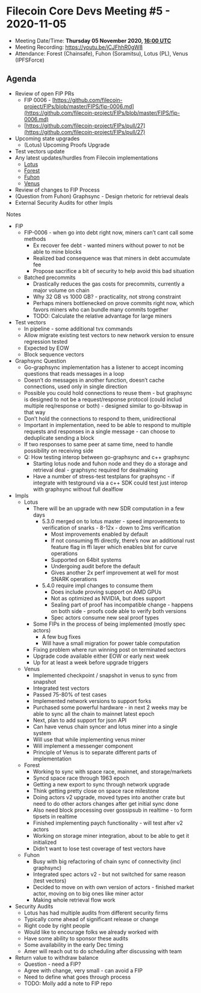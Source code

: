 # Filecoin Core Devs Meeting #5 - 2020-11-05

- Meeting Date/Time: **Thursday 05 November 2020, [16:00 UTC](https://savvytime.com/converter/utc-to-germany-berlin-united-kingdom-london-ny-new-york-city-ca-san-francisco-china-shanghai-japan-tokyo-australia-sydney/16-00)**
- Meeting Recording: https://youtu.be/jCJFhhR0gW8
- Attendance: Forest (Chainsafe), Fuhon (Soramitsu), Lotus (PL),  Venus (IPFSForce)

## Agenda

*   Review of open FIP PRs
    *   FIP 0006 - [https://github.com/filecoin-project/FIPs/blob/master/FIPS/fip-0006.md](https://github.com/filecoin-project/FIPs/blob/master/FIPS/fip-0006.md) 
    *   [https://github.com/filecoin-project/FIPs/pull/27](https://github.com/filecoin-project/FIPs/pull/27) 
*   Upcoming state upgrades
    *   (Lotus) Upcoming Proofs Upgrade
*   Test vectors update
*   Any latest updates/hurdles from Filecoin implementations
    *   [Lotus](https://github.com/filecoin-project/lotus)
    *   [Forest](https://github.com/ChainSafe/forest)
    *   [Fuhon](https://github.com/filecoin-project/cpp-filecoin)
    *   [Venus](https://github.com/filecoin-project/go-filecoin)
*   Review of changes to FIP Process
*   (Question from Fuhon) Graphsync - Design rhetoric for retrieval deals
*   External Security Audits for other Impls

Notes


*   FIP
    *   FIP-0006 - when go into debt right now, miners can’t cant call some methods
        *   Ex recover fee debt - wanted miners without power to not be able to mine blocks
        *   Realized bad consequence was that miners in debt accumulate fee
        *   Propose sacrifice a bit of security to help avoid this bad situation
    *   Batched precommits
        *   Drastically reduces the gas costs for precommits, currently a major volume on chain
        *   Why 32 GB vs 1000 GB? - practicality, not strong constraint
        *   Perhaps miners bottlenecked on prove commits right now, which favors miners who can bundle many commits together
        *   TODO: Calculate the relative advantage for large miners
*   Test vectors
    *   In pipeline - some additional tvx commands
    *   Allow migrate existing test vectors to new network version to ensure regression tested
    *   Expected by EOW
    *   Block sequence vectors
*   Graphsync Question
    *   Go-graphsync implementation has a listener to accept incoming questions that reads messages in a loop
    *   Doesn’t do messages in another function, doesn’t cache connections, used only in single direction
    *   Possible you could hold connections to reuse them - but graphsync is designed to not be a request/response protocol (could includ multiple req/response or both) - designed similar to go-bitswap in that way
    *   Don’t hold the connections to respond to them, unidirectional
    *   Important in implementation, need to be able to respond to multiple requests and responses in a single message - can choose to deduplicate sending a block
    *   If two responses to same peer at same time, need to handle possibility on receiving side
    *   Q: How testing interop between go-graphsync and c++ graphsync
        *   Starting lotus node and fuhon node and they do a storage and retrieval deal - graphsync required for dealmaking
        *   Have a number of stress-test testplans for graphsync - if integrate with testground via a c++ SDK could test just interop with graphsync without full dealflow
*   Impls
    *   Lotus
        *   There will be an upgrade with new SDR computation in a few days
            *   5.3.0 merged on to lotus master - speed improvements to verification of snarks - 8-12x - down to 2ms verification
                *   Most improvements enabled by default
                *   If not consuming ffi directly, there’s now an additional rust feature flag in ffi layer which enables blst for curve operations
                *   Supported on 64bit systems
                *   Undergoing audit before the default
                *   Gives another 2x perf improvement at well for most SNARK operations
            *   5.4.0 require impl changes to consume them
                *   Does include proving support on AMD GPUs
                *   Not as optimized as NVIDIA, but does support
                *   Sealing part of proof has incompatible change - happens on both side - proofs code able to verify both versions
                *   Spec actors consume new seal proof types
        *   Some FIPs in the process of being implemented (mostly spec actors)
            *   A few bug fixes
            *   Will have a small migration for power table computation
        *   Fixing problem where run winning post on terminated sectors
        *   Upgrade code available either EOW or early next week
        *   Up for at least a week before upgrade triggers
    *   Venus
        *   Implemented checkpoint / snapshot in venus to sync from snapshot
        *   Integrated test vectors
        *   Passed 75-80% of test cases
        *   Implemented network versions to support forks
        *   Purchased some powerful hardware - in next 2 weeks may be able to sync all the chain to mainnet latest epoch
        *   Next, plan to add support for json API
        *   Can have venus chain syncer and lotus miner into a single system
        *   Will use that while implementing venus miner
        *   Will implement a messenger component
        *   Principle of Venus is to separate different parts of implementation
    *   Forest
        *   Working to sync with space race, mainnet, and storage/markets
        *   Syncd space race through 1963 epoch
        *   Getting a new export to sync through network upgrade
        *   Think getting pretty close on space race milestone
        *   Doing actors v2 upgrade, moved types into another crate but need to do other actors changes after get initial sync done
        *   Also need block processing over gossipsub in realtime - to form tipsets in realtime
        *   Finished implementing paych functionality - will test after v2 actors
        *   Working on storage miner integration, about to be able to get it initialized
        *   Didn’t want to lose test coverage of test vectors have
    *   Fuhon
        *   Busy with big refactoring of chain sync of connectivity (incl graphsync)
        *   Integrated spec actors v2 - but not switched for same reason (test vectors)
        *   Decided to move on with own version of actors - finished market actor, moving on to big ones like miner actor
        *   Making whole retrieval flow work
*   Security Audits
    *   Lotus has had multiple audits from different security firms
    *   Typically come ahead of significant release or change
    *   Right code by right people
    *   Would like to encourage folks we already worked with
    *   Have some ability to sponsor these audits
    *   Some availability in the early Dec timing
    *   Amer will reach out to do scheduling after discussing with team
*   Return value to withdraw balance
    *   Question - need a FIP?
    *   Agree with change, very small - can avoid a FIP
    *   Need to define what goes through process
    *   TODO: Molly add a note to FIP repo
